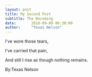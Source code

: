 ```yaml
---
layout: post
title: My Second Post
subtitle: The Becoming
date:       2018-09-09 06:30:00
author:     "Texas Nelson"
---
```


I've wore those tears,

I've carried that pain,

And still I rise as though nothing remains.

By:Texas Nelson

